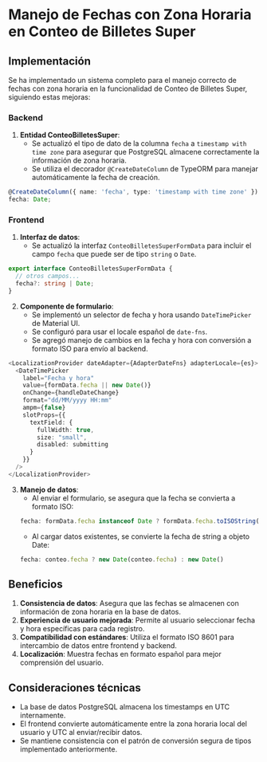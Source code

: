 # Manejo de Fechas con Zona Horaria en Conteo de Billetes Super

## Implementación

Se ha implementado un sistema completo para el manejo correcto de fechas con zona horaria en la funcionalidad de Conteo de Billetes Super, siguiendo estas mejoras:

### Backend

1. **Entidad ConteoBilletesSuper**:
   - Se actualizó el tipo de dato de la columna `fecha` a `timestamp with time zone` para asegurar que PostgreSQL almacene correctamente la información de zona horaria.
   - Se utiliza el decorador `@CreateDateColumn` de TypeORM para manejar automáticamente la fecha de creación.

```typescript
@CreateDateColumn({ name: 'fecha', type: 'timestamp with time zone' })
fecha: Date;
```

### Frontend

1. **Interfaz de datos**:
   - Se actualizó la interfaz `ConteoBilletesSuperFormData` para incluir el campo `fecha` que puede ser de tipo `string` o `Date`.

```typescript
export interface ConteoBilletesSuperFormData {
  // otros campos...
  fecha?: string | Date;
}
```

2. **Componente de formulario**:
   - Se implementó un selector de fecha y hora usando `DateTimePicker` de Material UI.
   - Se configuró para usar el locale español de `date-fns`.
   - Se agregó manejo de cambios en la fecha y hora con conversión a formato ISO para envío al backend.

```typescript
<LocalizationProvider dateAdapter={AdapterDateFns} adapterLocale={es}>
  <DateTimePicker
    label="Fecha y hora"
    value={formData.fecha || new Date()}
    onChange={handleDateChange}
    format="dd/MM/yyyy HH:mm"
    ampm={false}
    slotProps={{ 
      textField: { 
        fullWidth: true,
        size: "small",
        disabled: submitting
      } 
    }}
  />
</LocalizationProvider>
```

3. **Manejo de datos**:
   - Al enviar el formulario, se asegura que la fecha se convierta a formato ISO:
   ```typescript
   fecha: formData.fecha instanceof Date ? formData.fecha.toISOString() : formData.fecha
   ```
   - Al cargar datos existentes, se convierte la fecha de string a objeto Date:
   ```typescript
   fecha: conteo.fecha ? new Date(conteo.fecha) : new Date()
   ```

## Beneficios

1. **Consistencia de datos**: Asegura que las fechas se almacenen con información de zona horaria en la base de datos.
2. **Experiencia de usuario mejorada**: Permite al usuario seleccionar fecha y hora específicas para cada registro.
3. **Compatibilidad con estándares**: Utiliza el formato ISO 8601 para intercambio de datos entre frontend y backend.
4. **Localización**: Muestra fechas en formato español para mejor comprensión del usuario.

## Consideraciones técnicas

- La base de datos PostgreSQL almacena los timestamps en UTC internamente.
- El frontend convierte automáticamente entre la zona horaria local del usuario y UTC al enviar/recibir datos.
- Se mantiene consistencia con el patrón de conversión segura de tipos implementado anteriormente.
